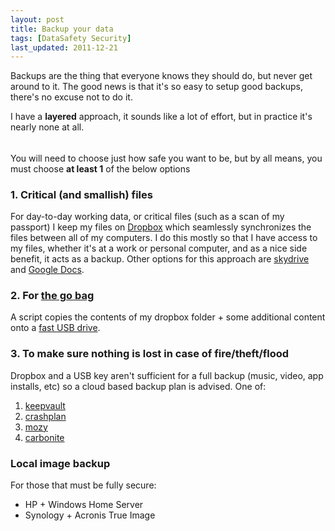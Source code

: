 ```yaml
---
layout: post
title: Backup your data
tags: [DataSafety Security]
last_updated: 2011-12-21
---
```


Backups are the thing that everyone knows they should do, but never get around to it. The good news is that 
it's so easy to setup good backups, there's no excuse not to do it.

I have a **layered** approach, it sounds like a lot of effort, but in practice it's nearly none at all.

###### 
You will need to choose just how safe you want to be, but by all means, you must choose 
**at least 1** of the below options


### 1. Critical (and smallish) files
For day-to-day working data, or critical files (such as a scan of my passport) I keep my files on 
[Dropbox](http://db.tt/PnMCV7X) which seamlessly synchronizes the files between all of my computers. I do this mostly 
so that I have access to my files, whether it's at a work or personal computer, and as a nice side benefit, it acts as a backup.
Other options for this approach are [skydrive](https://skydrive.live.com/) and [Google Docs](https://docs.google.com).


### 2. For [the go bag](http://72hours.org/go_bag.html)
A script copies the contents of my dropbox folder + some additional content onto a 
[fast USB drive](http://www.newegg.com/Product/Product.aspx?Item=N82E16820220253).

### 3. To make sure nothing is lost in case of fire/theft/flood
Dropbox and a USB key aren't sufficient for a full backup (music, video, app installs, etc) so a cloud based backup 
plan is advised. One of:

1. [keepvault](http://www.keepvault.com/)
1. [crashplan](http://www.crashplan.com/)
1. [mozy](http://mozy.com/)
1. [carbonite](http://www.carbonite.com/en/)

### Local image backup 
For those that must be fully secure:

* HP + Windows Home Server
* Synology + Acronis True Image


